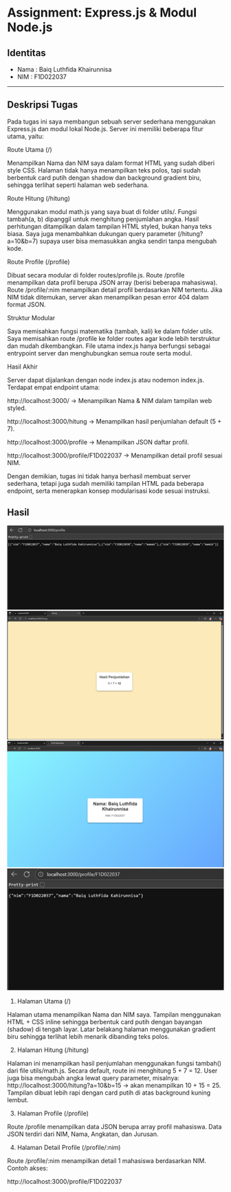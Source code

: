 # Assignment: Express.js & Modul Node.js

## Identitas

- Nama : Baiq Luthfida Khairunnisa
- NIM : F1D022037

---

## Deskripsi Tugas

Pada tugas ini saya membangun sebuah server sederhana menggunakan Express.js dan modul lokal Node.js. Server ini memiliki beberapa fitur utama, yaitu:

Route Utama (/)

Menampilkan Nama dan NIM saya dalam format HTML yang sudah diberi style CSS. Halaman tidak hanya menampilkan teks polos, tapi sudah berbentuk card putih dengan shadow dan background gradient biru, sehingga terlihat seperti halaman web sederhana.

Route Hitung (/hitung)

Menggunakan modul math.js yang saya buat di folder utils/. Fungsi tambah(a, b) dipanggil untuk menghitung penjumlahan angka. Hasil perhitungan ditampilkan dalam tampilan HTML styled, bukan hanya teks biasa. Saya juga menambahkan dukungan query parameter (/hitung?a=10&b=7) supaya user bisa memasukkan angka sendiri tanpa mengubah kode.

Route Profile (/profile)

Dibuat secara modular di folder routes/profile.js. Route /profile menampilkan data profil berupa JSON array (berisi beberapa mahasiswa). Route /profile/:nim menampilkan detail profil berdasarkan NIM tertentu. Jika NIM tidak ditemukan, server akan menampilkan pesan error 404 dalam format JSON.

Struktur Modular

Saya memisahkan fungsi matematika (tambah, kali) ke dalam folder utils. Saya memisahkan route /profile ke folder routes agar kode lebih terstruktur dan mudah dikembangkan. File utama index.js hanya berfungsi sebagai entrypoint server dan menghubungkan semua route serta modul.

Hasil Akhir

Server dapat dijalankan dengan node index.js atau nodemon index.js. Terdapat empat endpoint utama:

http://localhost:3000/ → Menampilkan Nama & NIM dalam tampilan web styled.

http://localhost:3000/hitung → Menampilkan hasil penjumlahan default (5 + 7).

http://localhost:3000/profile → Menampilkan JSON daftar profil.

http://localhost:3000/profile/F1D022037 → Menampilkan detail profil sesuai NIM.

Dengan demikian, tugas ini tidak hanya berhasil membuat server sederhana, tetapi juga sudah memiliki tampilan HTML pada beberapa endpoint, serta menerapkan konsep modularisasi kode sesuai instruksi.

## Hasil

![alt text](<Screenshot 2025-09-29 012156.png>) ![alt text](<Screenshot 2025-09-29 012212.png>) ![alt text](<Screenshot 2025-09-29 012224.png>)
![alt text](<Screenshot 2025-09-29 012612.png>)

1. Halaman Utama (/)

Halaman utama menampilkan Nama dan NIM saya. Tampilan menggunakan HTML + CSS inline sehingga berbentuk card putih dengan bayangan (shadow) di tengah layar. Latar belakang halaman menggunakan gradient biru sehingga terlihat lebih menarik dibanding teks polos.

2. Halaman Hitung (/hitung)

Halaman ini menampilkan hasil penjumlahan menggunakan fungsi tambah() dari file utils/math.js. Secara default, route ini menghitung 5 + 7 = 12. User juga bisa mengubah angka lewat query parameter, misalnya:
http://localhost:3000/hitung?a=10&b=15 → akan menampilkan 10 + 15 = 25. Tampilan dibuat lebih rapi dengan card putih di atas background kuning lembut.

3. Halaman Profile (/profile)

Route /profile menampilkan data JSON berupa array profil mahasiswa. Data JSON terdiri dari NIM, Nama, Angkatan, dan Jurusan.

4. Halaman Detail Profile (/profile/:nim)

Route /profile/:nim menampilkan detail 1 mahasiswa berdasarkan NIM.
Contoh akses:

http://localhost:3000/profile/F1D022037
